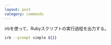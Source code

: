 ```yaml
---
layout: post
category: commands
---
```


irbを使って、Rubyスクリプトの実行過程を出力する。

```sh
irb --prompt simple ${1}
```
